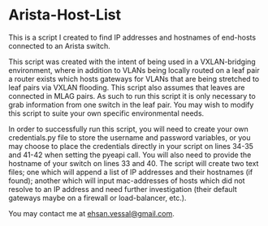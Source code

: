 # Arista-Host-List
This is a script I created to find IP addresses and hostnames of end-hosts connected to an Arista switch. 

This script was created with the intent of being used in a VXLAN-bridging environment, where in addition to VLANs being locally routed on a leaf pair a router exists which hosts gateways for VLANs that are being stretched to leaf pairs via VXLAN flooding. This script also assumes that leaves are connected in MLAG pairs. As such to run this script it is only necessary to grab information from one switch in the leaf pair. You may wish to modify this script to suite your own specific environmental needs. 

In order to successfully run this script, you will need to create your own credentials.py file to store the username and password variables, or you may choose to place the credentials directly in your script on lines 34-35 and 41-42 when setting the pyeapi call. You will also need to provide the hostname of your switch on lines 33 and 40. The script will create two text files; one which will append a list of IP addresses and their hostnames (if found); another which will input mac-addresses of hosts which did not resolve to an IP address and need further investigation (their default gateways maybe on a firewall or load-balancer, etc.). 

You may contact me at ehsan.vessal@gmail.com. 
